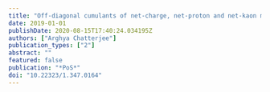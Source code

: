 ```yaml
---
title: "Off-diagonal cumulants of net-charge, net-proton and net-kaon multiplicity distributions in Au+Au collisions at $sqrts_NN$ = 7.7-200 GeV from STAR"
date: 2019-01-01
publishDate: 2020-08-15T17:40:24.034195Z
authors: ["Arghya Chatterjee"]
publication_types: ["2"]
abstract: ""
featured: false
publication: "*PoS*"
doi: "10.22323/1.347.0164"
---
```


